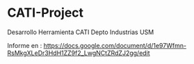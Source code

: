 # CATI-Project
Desarrollo Herramienta CATI Depto Industrias USM

Informe en :
 https://docs.google.com/document/d/1e97Wfmn-RsMkgXLeDr3HdH1ZZ9f2_LwgNCtZRdZJ2gg/edit
